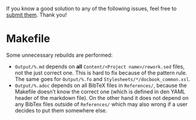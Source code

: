 If you know a good solution to any of the following issues, feel free to [submit them](https://github.com/and3k/write/issues). Thank you!

# Makefile

Some unnecessary rebuilds are performed:

* `Output/%.md` depends on **all** `Content/<Project name>/rework.sed` files, not the just correct one. This is hard to fix because of the pattern rule. The same goes for `Output/%.fo` and `Stylesheets/*/docbook_common.xsl`.
* `Output/%.adoc` depends on all BibTeX files in `References/`, because the Makefile doesn’t know the correct one (which is defined in den YAML header of the markdown file). On the other hand it does not depend on any BibTex files outside of `References/` which may also wrong if a user decides to put them somewhere else.
